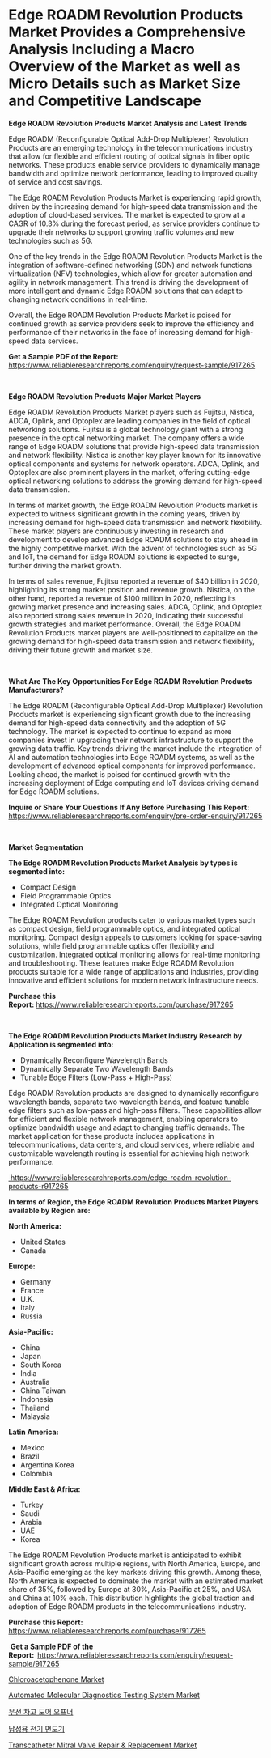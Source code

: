 <p><h1>Edge ROADM Revolution Products Market Provides a Comprehensive Analysis Including a Macro Overview of the Market as well as Micro Details such as Market Size and Competitive Landscape</h1></p><p><strong>Edge ROADM Revolution Products Market Analysis and Latest Trends</strong></p>
<p><p>Edge ROADM (Reconfigurable Optical Add-Drop Multiplexer) Revolution Products are an emerging technology in the telecommunications industry that allow for flexible and efficient routing of optical signals in fiber optic networks. These products enable service providers to dynamically manage bandwidth and optimize network performance, leading to improved quality of service and cost savings.</p><p>The Edge ROADM Revolution Products Market is experiencing rapid growth, driven by the increasing demand for high-speed data transmission and the adoption of cloud-based services. The market is expected to grow at a CAGR of 10.3% during the forecast period, as service providers continue to upgrade their networks to support growing traffic volumes and new technologies such as 5G.</p><p>One of the key trends in the Edge ROADM Revolution Products Market is the integration of software-defined networking (SDN) and network functions virtualization (NFV) technologies, which allow for greater automation and agility in network management. This trend is driving the development of more intelligent and dynamic Edge ROADM solutions that can adapt to changing network conditions in real-time.</p><p>Overall, the Edge ROADM Revolution Products Market is poised for continued growth as service providers seek to improve the efficiency and performance of their networks in the face of increasing demand for high-speed data services.</p></p>
<p><strong>Get a Sample PDF of the Report:&nbsp;</strong> <a href="https://www.reliableresearchreports.com/enquiry/request-sample/917265">https://www.reliableresearchreports.com/enquiry/request-sample/917265</a></p>
<p>&nbsp;</p>
<p><strong>Edge ROADM Revolution Products Major Market Players</strong></p>
<p><p>Edge ROADM Revolution Products Market players such as Fujitsu, Nistica, ADCA, Oplink, and Optoplex are leading companies in the field of optical networking solutions. Fujitsu is a global technology giant with a strong presence in the optical networking market. The company offers a wide range of Edge ROADM solutions that provide high-speed data transmission and network flexibility. Nistica is another key player known for its innovative optical components and systems for network operators. ADCA, Oplink, and Optoplex are also prominent players in the market, offering cutting-edge optical networking solutions to address the growing demand for high-speed data transmission.</p><p>In terms of market growth, the Edge ROADM Revolution Products market is expected to witness significant growth in the coming years, driven by increasing demand for high-speed data transmission and network flexibility. These market players are continuously investing in research and development to develop advanced Edge ROADM solutions to stay ahead in the highly competitive market. With the advent of technologies such as 5G and IoT, the demand for Edge ROADM solutions is expected to surge, further driving the market growth.</p><p>In terms of sales revenue, Fujitsu reported a revenue of $40 billion in 2020, highlighting its strong market position and revenue growth. Nistica, on the other hand, reported a revenue of $100 million in 2020, reflecting its growing market presence and increasing sales. ADCA, Oplink, and Optoplex also reported strong sales revenue in 2020, indicating their successful growth strategies and market performance. Overall, the Edge ROADM Revolution Products market players are well-positioned to capitalize on the growing demand for high-speed data transmission and network flexibility, driving their future growth and market size.</p></p>
<p>&nbsp;</p>
<p><strong>What Are The Key Opportunities For Edge ROADM Revolution Products Manufacturers?</strong></p>
<p><p>The Edge ROADM (Reconfigurable Optical Add-Drop Multiplexer) Revolution Products market is experiencing significant growth due to the increasing demand for high-speed data connectivity and the adoption of 5G technology. The market is expected to continue to expand as more companies invest in upgrading their network infrastructure to support the growing data traffic. Key trends driving the market include the integration of AI and automation technologies into Edge ROADM systems, as well as the development of advanced optical components for improved performance. Looking ahead, the market is poised for continued growth with the increasing deployment of Edge computing and IoT devices driving demand for Edge ROADM solutions.</p></p>
<p><strong>Inquire or Share Your Questions If Any Before Purchasing This Report:</strong> <a href="https://www.reliableresearchreports.com/enquiry/pre-order-enquiry/917265">https://www.reliableresearchreports.com/enquiry/pre-order-enquiry/917265</a></p>
<p>&nbsp;</p>
<p><strong>Market Segmentation</strong></p>
<p><strong>The Edge ROADM Revolution Products Market Analysis by types is segmented into:</strong></p>
<p><ul><li>Compact Design</li><li>Field Programmable Optics</li><li>Integrated Optical Monitoring</li></ul></p>
<p><p>The Edge ROADM Revolution products cater to various market types such as compact design, field programmable optics, and integrated optical monitoring. Compact design appeals to customers looking for space-saving solutions, while field programmable optics offer flexibility and customization. Integrated optical monitoring allows for real-time monitoring and troubleshooting. These features make Edge ROADM Revolution products suitable for a wide range of applications and industries, providing innovative and efficient solutions for modern network infrastructure needs.</p></p>
<p><strong>Purchase this Report:&nbsp;</strong><a href="https://www.reliableresearchreports.com/purchase/917265">https://www.reliableresearchreports.com/purchase/917265</a></p>
<p>&nbsp;</p>
<p><strong>The Edge ROADM Revolution Products Market Industry Research by Application is segmented into:</strong></p>
<p><ul><li>Dynamically Reconfigure Wavelength Bands</li><li>Dynamically Separate Two Wavelength Bands</li><li>Tunable Edge Filters (Low-Pass + High-Pass)</li></ul></p>
<p><p>Edge ROADM Revolution products are designed to dynamically reconfigure wavelength bands, separate two wavelength bands, and feature tunable edge filters such as low-pass and high-pass filters. These capabilities allow for efficient and flexible network management, enabling operators to optimize bandwidth usage and adapt to changing traffic demands. The market application for these products includes applications in telecommunications, data centers, and cloud services, where reliable and customizable wavelength routing is essential for achieving high network performance.</p></p>
<p><a href="https://www.reliableresearchreports.com/edge-roadm-revolution-products-r917265">&nbsp;https://www.reliableresearchreports.com/edge-roadm-revolution-products-r917265</a></p>
<p><strong>In terms of Region, the Edge ROADM Revolution Products Market Players available by Region are:</strong></p>
<p>
    <p> <strong> North America: </strong>
        <ul>
            <li>United States</li>
            <li>Canada</li>
        </ul>
        </p> 
    <p> <strong> Europe: </strong>
        <ul>
            <li>Germany</li>
            <li>France</li>
            <li>U.K.</li>
            <li>Italy</li>
            <li>Russia</li>
        </ul>
        </p> 
    <p> <strong> Asia-Pacific: </strong>
        <ul>
            <li>China</li>
            <li>Japan</li>
            <li>South Korea</li>
            <li>India</li>
            <li>Australia</li>
            <li>China Taiwan</li>
            <li>Indonesia</li>
            <li>Thailand</li>
            <li>Malaysia</li>
        </ul>
        </p> 
    <p> <strong> Latin America: </strong>
        <ul>
            <li>Mexico</li>
            <li>Brazil</li>
            <li>Argentina Korea</li>
            <li>Colombia</li>
        </ul>
        </p> 
    <p> <strong> Middle East & Africa: </strong>
        <ul>
            <li>Turkey</li>
            <li>Saudi</li>
            <li>Arabia</li>
            <li>UAE</li>
            <li>Korea</li>
        </ul>
    </p>
    </p>
<p><p>The Edge ROADM Revolution Products market is anticipated to exhibit significant growth across multiple regions, with North America, Europe, and Asia-Pacific emerging as the key markets driving this growth. Among these, North America is expected to dominate the market with an estimated market share of 35%, followed by Europe at 30%, Asia-Pacific at 25%, and USA and China at 10% each. This distribution highlights the global traction and adoption of Edge ROADM products in the telecommunications industry.</p></p>
<p><strong>Purchase this Report: </strong><a href="https://www.reliableresearchreports.com/purchase/917265">https://www.reliableresearchreports.com/purchase/917265</a></p>
<p>&nbsp;<strong>Get a Sample PDF of the Report:&nbsp;&nbsp;</strong><a href="https://www.reliableresearchreports.com/enquiry/request-sample/917265">https://www.reliableresearchreports.com/enquiry/request-sample/917265</a></p>
<p><strong></strong></p>
<p><p><a href="https://www.linkedin.com/pulse/chloroacetophenone-market-insights-players-forecast-till-2031-mcpae">Chloroacetophenone Market</a></p><p><a href="https://www.linkedin.com/pulse/analyzing-automated-molecular-diagnostics-testing-system-market-9cpsc">Automated Molecular Diagnostics Testing System Market</a></p><p><a href="https://github.com/novabrown3/Market-Research-Report-List-1/blob/main/239026954154.md">무선 차고 도어 오프너</a></p><p><a href="https://github.com/durgin521/Market-Research-Report-List-1/blob/main/213214254155.md">남성용 전기 면도기</a></p><p><a href="https://github.com/seekum/Market-Research-Report-List-2/blob/main/transcatheter-mitral-valve-repair-replacement-market.md">Transcatheter Mitral Valve Repair & Replacement Market</a></p></p>